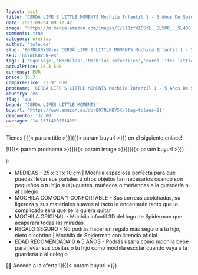 ```yaml
---
layout: post
title: 'CERDÁ LIFE S LITTLE MOMENTS Mochila Infantil 1 - 5 Años De Spiderman Con Licencia Oficial Marvel Studios® Medidas 25  Equipaje Para Niños  Rojo  31 Cm'
date: 2022-09-04 09:17:42
image: 'https://m.media-amazon.com/images/I/51JzfW1CStL._SL500_._SL400_.jpg'
comments: true
category: ofertas
author: 'tole.es'
slug: 'B07NLKBY5K-es CERDÁ LIFE S LITTLE MOMENTS Mochila Infantil 1 - 5 Años De...'
sku: 'B07NLKBY5K-es'
tags: [ 'Equipaje','Mochilas','Mochilas infantiles','cerdá lifes little moments','mochila','🇪🇸', ]
actualPrice: 16.3 EUR
currency: EUR
price: 16.3
comparePrice: 23.97 EUR
prodname: 'CERDÁ LIFE S LITTLE MOMENTS Mochila Infantil 1 - 5 Años De Spiderman Con Licencia Oficial Marvel Studios® Medidas 25  Equipaje Para Niños  Rojo  31 Cm'
country: 'es'
flag: '🇪🇸'
brand: 'CERDÁ LIFES LITTLE MOMENTS'
buyurl: 'https://www.amazon.es/dp/B07NLKBY5K/?tag=tolees-21'
descuento: '32.00'
average: '14.1671428571429'
---
```


Tienes [{{< param title >}}]({{< param buyurl >}}) en el siguiente enlace!

[![{{< param prodname >}}]({{< param image >}})]({{< param buyurl >}})

ℹ️:

- MEDIDAS - 25 x 31 x 10 cm | Mochila espaciosa perfecta para que puedas llevar sus pañales u otros objetos tan necesarios cuando son pequeños o tu hijo sus juguetes, muñecos o meriendas a la guardería o al colegio
- MOCHILA COMODA Y CONFORTABLE - Sus correas acolchadas, su ligereza y sus materiales suaves al tacto le encantarán tanto que lo complicado será que se la quiera quitar
- MOCHILA ORIGINAL - Mochila infantil 3D del logo de Spiderman que acaparará todas las miradas
- REGALO SEGURO - No podrás hacer un regalo más seguro a tu hijo, nieto o sobrino | Mochila de Spiderman con licencia oficial
- EDAD RECOMENDADA 0 A 5 AÑOS - Podrás usarla como mochila bebe para llevar sus cositas o tu hijo como mochila escolar cuando vaya a la guardería o al colegio

[🛒 Accede a la oferta!!]({{< param buyurl >}})
